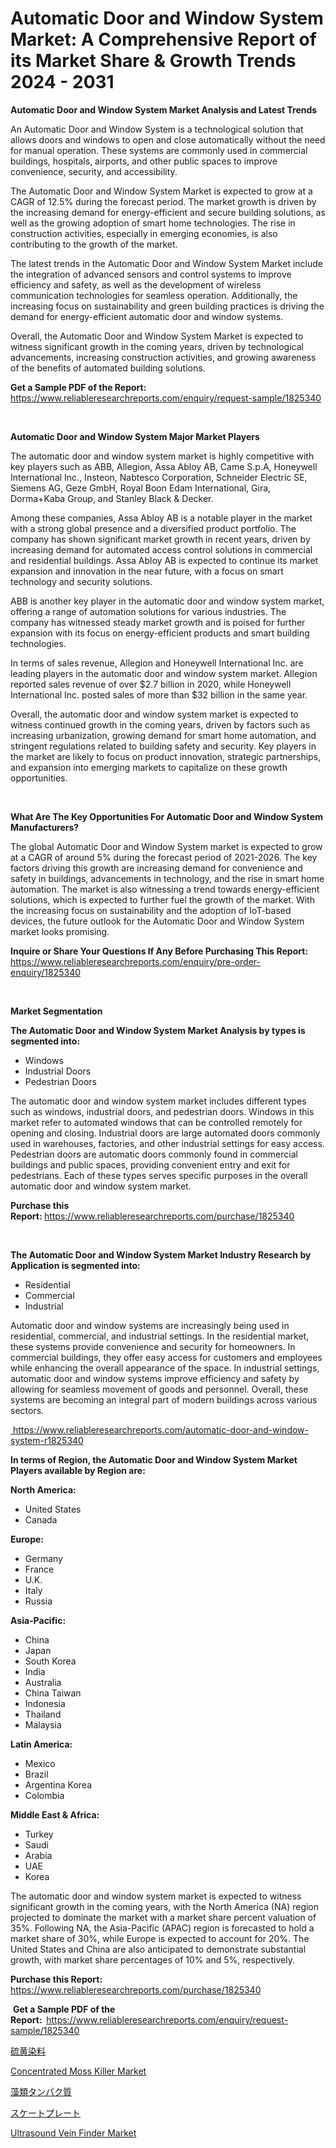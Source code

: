 <p><h1>Automatic Door and Window System Market: A Comprehensive Report of its Market Share & Growth Trends 2024 - 2031</h1></p><p><strong>Automatic Door and Window System Market Analysis and Latest Trends</strong></p>
<p><p>An Automatic Door and Window System is a technological solution that allows doors and windows to open and close automatically without the need for manual operation. These systems are commonly used in commercial buildings, hospitals, airports, and other public spaces to improve convenience, security, and accessibility.</p><p>The Automatic Door and Window System Market is expected to grow at a CAGR of 12.5% during the forecast period. The market growth is driven by the increasing demand for energy-efficient and secure building solutions, as well as the growing adoption of smart home technologies. The rise in construction activities, especially in emerging economies, is also contributing to the growth of the market.</p><p>The latest trends in the Automatic Door and Window System Market include the integration of advanced sensors and control systems to improve efficiency and safety, as well as the development of wireless communication technologies for seamless operation. Additionally, the increasing focus on sustainability and green building practices is driving the demand for energy-efficient automatic door and window systems.</p><p>Overall, the Automatic Door and Window System Market is expected to witness significant growth in the coming years, driven by technological advancements, increasing construction activities, and growing awareness of the benefits of automated building solutions.</p></p>
<p><strong>Get a Sample PDF of the Report:&nbsp;</strong> <a href="https://www.reliableresearchreports.com/enquiry/request-sample/1825340">https://www.reliableresearchreports.com/enquiry/request-sample/1825340</a></p>
<p>&nbsp;</p>
<p><strong>Automatic Door and Window System Major Market Players</strong></p>
<p><p>The automatic door and window system market is highly competitive with key players such as ABB, Allegion, Assa Abloy AB, Came S.p.A, Honeywell International Inc., Insteon, Nabtesco Corporation, Schneider Electric SE, Siemens AG, Geze GmbH, Royal Boon Edam International, Gira, Dorma+Kaba Group, and Stanley Black & Decker.</p><p>Among these companies, Assa Abloy AB is a notable player in the market with a strong global presence and a diversified product portfolio. The company has shown significant market growth in recent years, driven by increasing demand for automated access control solutions in commercial and residential buildings. Assa Abloy AB is expected to continue its market expansion and innovation in the near future, with a focus on smart technology and security solutions.</p><p>ABB is another key player in the automatic door and window system market, offering a range of automation solutions for various industries. The company has witnessed steady market growth and is poised for further expansion with its focus on energy-efficient products and smart building technologies.</p><p>In terms of sales revenue, Allegion and Honeywell International Inc. are leading players in the automatic door and window system market. Allegion reported sales revenue of over $2.7 billion in 2020, while Honeywell International Inc. posted sales of more than $32 billion in the same year.</p><p>Overall, the automatic door and window system market is expected to witness continued growth in the coming years, driven by factors such as increasing urbanization, growing demand for smart home automation, and stringent regulations related to building safety and security. Key players in the market are likely to focus on product innovation, strategic partnerships, and expansion into emerging markets to capitalize on these growth opportunities.</p></p>
<p>&nbsp;</p>
<p><strong>What Are The Key Opportunities For Automatic Door and Window System Manufacturers?</strong></p>
<p><p>The global Automatic Door and Window System market is expected to grow at a CAGR of around 5% during the forecast period of 2021-2026. The key factors driving this growth are increasing demand for convenience and safety in buildings, advancements in technology, and the rise in smart home automation. The market is also witnessing a trend towards energy-efficient solutions, which is expected to further fuel the growth of the market. With the increasing focus on sustainability and the adoption of IoT-based devices, the future outlook for the Automatic Door and Window System market looks promising.</p></p>
<p><strong>Inquire or Share Your Questions If Any Before Purchasing This Report:</strong> <a href="https://www.reliableresearchreports.com/enquiry/pre-order-enquiry/1825340">https://www.reliableresearchreports.com/enquiry/pre-order-enquiry/1825340</a></p>
<p>&nbsp;</p>
<p><strong>Market Segmentation</strong></p>
<p><strong>The Automatic Door and Window System Market Analysis by types is segmented into:</strong></p>
<p><ul><li>Windows</li><li>Industrial Doors</li><li>Pedestrian Doors</li></ul></p>
<p><p>The automatic door and window system market includes different types such as windows, industrial doors, and pedestrian doors. Windows in this market refer to automated windows that can be controlled remotely for opening and closing. Industrial doors are large automated doors commonly used in warehouses, factories, and other industrial settings for easy access. Pedestrian doors are automatic doors commonly found in commercial buildings and public spaces, providing convenient entry and exit for pedestrians. Each of these types serves specific purposes in the overall automatic door and window system market.</p></p>
<p><strong>Purchase this Report:&nbsp;</strong><a href="https://www.reliableresearchreports.com/purchase/1825340">https://www.reliableresearchreports.com/purchase/1825340</a></p>
<p>&nbsp;</p>
<p><strong>The Automatic Door and Window System Market Industry Research by Application is segmented into:</strong></p>
<p><ul><li>Residential</li><li>Commercial</li><li>Industrial</li></ul></p>
<p><p>Automatic door and window systems are increasingly being used in residential, commercial, and industrial settings. In the residential market, these systems provide convenience and security for homeowners. In commercial buildings, they offer easy access for customers and employees while enhancing the overall appearance of the space. In industrial settings, automatic door and window systems improve efficiency and safety by allowing for seamless movement of goods and personnel. Overall, these systems are becoming an integral part of modern buildings across various sectors.</p></p>
<p><a href="https://www.reliableresearchreports.com/automatic-door-and-window-system-r1825340">&nbsp;https://www.reliableresearchreports.com/automatic-door-and-window-system-r1825340</a></p>
<p><strong>In terms of Region, the Automatic Door and Window System Market Players available by Region are:</strong></p>
<p>
    <p> <strong> North America: </strong>
        <ul>
            <li>United States</li>
            <li>Canada</li>
        </ul>
        </p> 
    <p> <strong> Europe: </strong>
        <ul>
            <li>Germany</li>
            <li>France</li>
            <li>U.K.</li>
            <li>Italy</li>
            <li>Russia</li>
        </ul>
        </p> 
    <p> <strong> Asia-Pacific: </strong>
        <ul>
            <li>China</li>
            <li>Japan</li>
            <li>South Korea</li>
            <li>India</li>
            <li>Australia</li>
            <li>China Taiwan</li>
            <li>Indonesia</li>
            <li>Thailand</li>
            <li>Malaysia</li>
        </ul>
        </p> 
    <p> <strong> Latin America: </strong>
        <ul>
            <li>Mexico</li>
            <li>Brazil</li>
            <li>Argentina Korea</li>
            <li>Colombia</li>
        </ul>
        </p> 
    <p> <strong> Middle East & Africa: </strong>
        <ul>
            <li>Turkey</li>
            <li>Saudi</li>
            <li>Arabia</li>
            <li>UAE</li>
            <li>Korea</li>
        </ul>
    </p>
    </p>
<p><p>The automatic door and window system market is expected to witness significant growth in the coming years, with the North America (NA) region projected to dominate the market with a market share percent valuation of 35%. Following NA, the Asia-Pacific (APAC) region is forecasted to hold a market share of 30%, while Europe is expected to account for 20%. The United States and China are also anticipated to demonstrate substantial growth, with market share percentages of 10% and 5%, respectively.</p></p>
<p><strong>Purchase this Report: </strong><a href="https://www.reliableresearchreports.com/purchase/1825340">https://www.reliableresearchreports.com/purchase/1825340</a></p>
<p>&nbsp;<strong>Get a Sample PDF of the Report:&nbsp;&nbsp;</strong><a href="https://www.reliableresearchreports.com/enquiry/request-sample/1825340">https://www.reliableresearchreports.com/enquiry/request-sample/1825340</a></p>
<p><strong></strong></p>
<p><p><a href="https://medium.com/@jonathandavies84/%E7%A1%AB%E9%BB%84%E6%9F%93%E6%96%99%E5%B8%82%E5%A0%B4%E5%88%86%E6%9E%90-%E5%85%B6cagr-%E5%B8%82%E5%A0%B4%E5%88%86%E5%89%B2%E5%92%8C%E5%85%A8%E7%90%83%E7%94%A3%E6%A5%AD%E6%A6%82%E8%A6%81-e6bf436f09eb">硫黄染料</a></p><p><a href="https://issuu.com/reportprime-2/docs/concentrated-moss-killer-market-size-2030.pptx">Concentrated Moss Killer Market</a></p><p><a href="https://github.com/RodHoppe07/Market-Research-Report-List-1/blob/main/266807741576.md">藻類タンパク質</a></p><p><a href="https://github.com/laurenreichert/Market-Research-Report-List-1/blob/main/312223941574.md">スケートプレート</a></p><p><a href="https://medium.com/@guadaluannon456456/ultrasound-vein-finder-nbsp-market-focuses-on-market-share-size-and-projected-forecast-till-2031-1ef20cec05e6">Ultrasound Vein Finder Market</a></p></p>